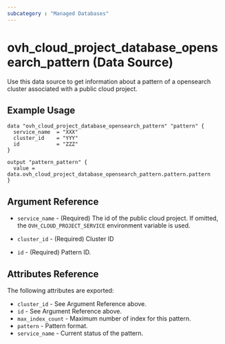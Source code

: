 ```yaml
---
subcategory : "Managed Databases"
---
```


# ovh_cloud_project_database_opensearch_pattern (Data Source)

Use this data source to get information about a pattern of a opensearch cluster associated with a public cloud project.

## Example Usage

```hcl
data "ovh_cloud_project_database_opensearch_pattern" "pattern" {
  service_name  = "XXX"
  cluster_id    = "YYY"
  id            = "ZZZ"
}

output "pattern_pattern" {
  value = data.ovh_cloud_project_database_opensearch_pattern.pattern.pattern
}
```

## Argument Reference

* `service_name` - (Required) The id of the public cloud project. If omitted,
  the `OVH_CLOUD_PROJECT_SERVICE` environment variable is used.

* `cluster_id` - (Required) Cluster ID

* `id` - (Required) Pattern ID.

## Attributes Reference

The following attributes are exported:

* `cluster_id` - See Argument Reference above.
* `id` - See Argument Reference above.
* `max_index_count` - Maximum number of index for this pattern.
* `pattern` - Pattern format.
* `service_name` - Current status of the pattern.
